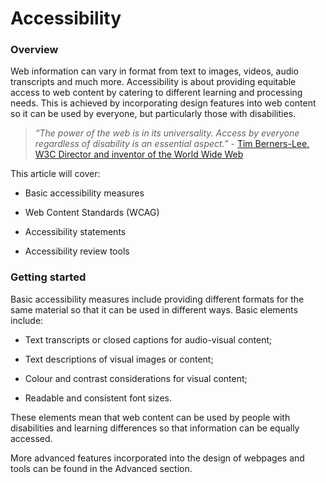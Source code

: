 # Accessibility

### Overview

Web information can vary in format from text to images, videos, audio transcripts and much more. Accessibility is about providing equitable access to web content by catering to different learning and processing needs. This is achieved by incorporating design features into web content so it can be used by everyone, but particularly those with disabilities.  

> *“The power of the web is in its universality. Access by everyone regardless of disability is an essential aspect.”* - [Tim Berners-Lee, W3C Director and inventor of the World Wide Web](https://www.w3.org/WAI/fundamentals/accessibility-intro/) 

This article will cover: 

- Basic accessibility measures 

- Web Content Standards (WCAG) 

- Accessibility statements  

- Accessibility review tools  

### Getting started 

Basic accessibility measures include providing different formats for the same material so that it can be used in different ways. Basic elements include: 

- Text transcripts or closed captions for audio-visual content; 

- Text descriptions of visual images or content; 

- Colour and contrast considerations for visual content; 

- Readable and consistent font sizes. 

These elements mean that web content can be used by people with disabilities and learning differences so that information can be equally accessed.  

More advanced features incorporated into the design of webpages and tools can be found in the Advanced section. 
